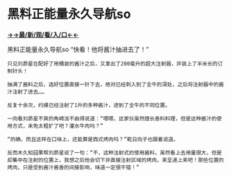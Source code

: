 # 黑料正能量永久导航so

**<a href="http://www.baidu.com/link?url=7_xtFUWki7hexbSrF9U18DvNUoYAjH8P5i8sQYawypq&wd">→→最/新/观/看/入/口←←</a>**

黑料正能量永久导航so
“快看！他将酱汁抽进去了！”

    只见刘昴星在配好了用桶装的酱汁之后，又拿出了200毫升的超大注射器，并装上了半米长的订制针头！

    抽满了酱料之后，选好位置直接一针下去，绝对已经刺入到了全牛的深处，之后将注射器中的酱汁注射了进去……

    反复十余次，约摸已经注射了1升的多种酱汁，进到了全牛的不同位置。

    一向看刘昴星不爽的角崎泷不由得说道：“喂喂，这家伙虽然擅长香料料理，但是这种酱汁的使用方式，未免太粗犷了吧？灌水牛肉吗？”

    “的确，而且这样在口味上，还能算是西式烤肉吗？”乾日向子也跟着说道。

    反而木久知园果帮刘昴星说了一句：“不，这种注射式的使用酱料，虽然看上去用量很大，但是却集中在注射的位置上，我想之后他会切下非直接注射区域的烤肉，来呈递上来吧！那些位置的烤肉，只是受到酱汁酱香的间接影响，味道一定很不错！”
